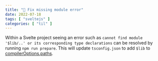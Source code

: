 ```yaml
---
title: "🔨 Fix missing module error"
date: 2022-07-18
tags: [ "sveltejs" ]
categories: [ "til" ]
---
```


Within a Svelte project seeing an error such as
`cannot find module '$lib/..' or its corresponding type declarations` can be
resolved by running `npm run prepare`. This will update `tsconfig.json` to add
`$lib` to
[compilerOptions.paths](https://www.typescriptlang.org/tsconfig#paths).
